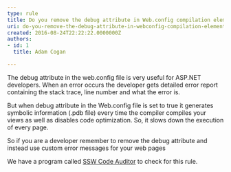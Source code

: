 ```yaml
---
type: rule
title: Do you remove the debug attribute in Web.config compilation element?
uri: do-you-remove-the-debug-attribute-in-webconfig-compilation-element
created: 2016-08-24T22:22:22.0000000Z
authors:
- id: 1
  title: Adam Cogan

---
```




<span class='intro'> ​​The debug attribute in the web.config file is very useful for ASP.NET developers. When an error occurs the developer gets detailed error report containing the stack trace, line number and what the error is.​<br> </span>

<p>But when debug attribute in the Web.config file is set to true it generates symbolic information (.pdb file) every time the compiler compiles your views as well as disables code optimization.&#160;So, it slows down the execution of every page.<br></p><p class="ssw15-rteElement-P">So if you are a developer remember to remove the debug attribute and instead use custom error messages for your web pages</p><p class="ssw15-rteElement-YellowBorderBox">We have a program called&#160;<a href="https&#58;//www.ssw.com.au/ssw/codeauditor/" target="_blank">SSW Code Auditor​</a>&#160;to check for this rule.​<br></p><p>​<br></p>



